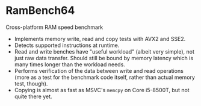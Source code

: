 # RamBench64
Cross-platform RAM speed benchmark

* Implements memory write, read and copy tests with AVX2 and SSE2.
* Detects supported instructions at runtime.
* Read and write benches have "useful workload" (albeit very simple), not just raw data transfer. Should still be bound by memory latency which is many times longer than the workload needs.
* Performs verification of the data between write and read operations (more as a test for the benchmark code itself, rather than actual memory test, though).
* Copying is almost as fast as MSVC's `memcpy` on Core i5-8500T, but not quite there yet.
